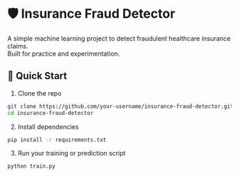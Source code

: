 # 🛡️ Insurance Fraud Detector

A simple machine learning project to detect fraudulent healthcare insurance claims.  
Built for practice and experimentation.

## 🚀 Quick Start

1. Clone the repo

```bash
git clone https://github.com/your-username/insurance-fraud-detector.git
cd insurance-fraud-detector
```

2. Install dependencies

```bash
pip install -r requirements.txt
```

3. Run your training or prediction script

```bash
python train.py
```